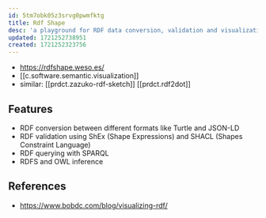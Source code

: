 ```yaml
---
id: 5tm7obk05z3srvg0pwmfktg
title: Rdf Shape
desc: 'a playground for RDF data conversion, validation and visualization, among other features.'
updated: 1721252738951
created: 1721252323756
---
```


- https://rdfshape.weso.es/
- [[c.software.semantic.visualization]]
- similar: [[prdct.zazuko-rdf-sketch]] [[prdct.rdf2dot]]

## Features

- RDF conversion between different formats like Turtle and JSON-LD
- RDF validation using ShEx (Shape Expressions) and SHACL (Shapes Constraint Language)
- RDF querying with SPARQL
- RDFS and OWL inference


## References

- https://www.bobdc.com/blog/visualizing-rdf/